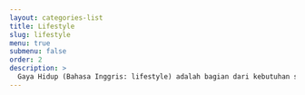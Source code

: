 ```yaml
---
layout: categories-list
title: Lifestyle
slug: lifestyle
menu: true
submenu: false
order: 2
description: >
  Gaya Hidup (Bahasa Inggris: lifestyle) adalah bagian dari kebutuhan sekunder manusia yang bisa berubah bergantung zaman atau keinginan seseorang untuk mengubah gaya hidupnya...
---
```

